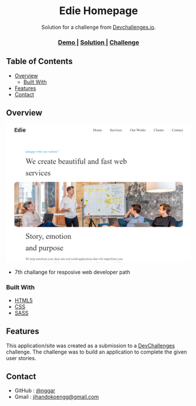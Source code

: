 <h1 align="center">Edie Homepage</h1>

<div align="center">
   Solution for a challenge from  <a href="http://devchallenges.io" target="_blank">Devchallenges.io</a>.
</div>

<div align="center">
  <h3>
    <a href="https://edie-homepage.onrender.com/">
      Demo
    </a>
    <span> | </span>
    <a href="https://devchallenges.io/solutions/vMSNY71y30u2SkkgjoUM">
      Solution
    </a>
    <span> | </span>
    <a href="https://devchallenges.io/challenges/xobQBuf8zWWmiYMIAZe0">
      Challenge
    </a>
  </h3>
</div>

<!-- TABLE OF CONTENTS -->

## Table of Contents

-   [Overview](#overview)
    -   [Built With](#built-with)
-   [Features](#features)
-   [Contact](#contact)

<!-- OVERVIEW -->

## Overview

![screenshot](7.png)

-   7th challange for resposive web developer path

### Built With

-   [HTML5](https://developer.mozilla.org/en-US/docs/Web/Guide/HTML/HTML5)
-   [CSS](https://developer.mozilla.org/en-US/docs/Web/CSS)
-   [SASS](https://sass-lang.com/)

## Features

This application/site was created as a submission to a [DevChallenges](https://devchallenges.io/challenges) challenge. The challenge was to build an application to complete the given user stories.

## Contact

-   GitHub : [@nggar](https://github.com/nggar)
-   Gmail : jihandokoengg@gmail.com
